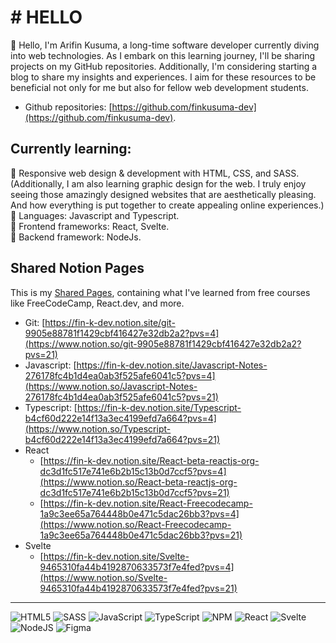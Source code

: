 # # HELLO

👋 Hello, I'm Arifin Kusuma, a long-time software developer currently diving into web technologies. As I embark on this learning journey, I'll be sharing projects on my GitHub repositories. Additionally, I'm considering starting a blog to share my insights and experiences. I aim for these resources to be beneficial not only for me but also for fellow web development students.

- Github repositories: [https://github.com/finkusuma-dev](https://github.com/finkusuma-dev).

## Currently learning:

📙 Responsive web design & development with HTML, CSS, and SASS.  
 (Additionally, I am also learning graphic design for the web. I truly enjoy seeing those amazingly designed websites that are aesthetically pleasing. And how everything is put together to create appealing online experiences.)  
 📙 Languages: Javascript and Typescript.  
 📙 Frontend frameworks: React, Svelte.  
 📙 Backend framework: NodeJs.

## Shared Notion Pages

This is my [Shared Pages](https://fin-k-dev.notion.site/Shared-Pages-2aa95644cf66488190e719e7aaa44af5?pvs=4), containing what I've learned from free courses like FreeCodeCamp, React.dev, and more.

- Git: [https://fin-k-dev.notion.site/git-9905e88781f1429cbf416427e32db2a2?pvs=4](https://www.notion.so/git-9905e88781f1429cbf416427e32db2a2?pvs=21)
- Javascript: [https://fin-k-dev.notion.site/Javascript-Notes-276178fc4b1d4ea0ab3f525afe6041c5?pvs=4](https://www.notion.so/Javascript-Notes-276178fc4b1d4ea0ab3f525afe6041c5?pvs=21)
- Typescript: [https://fin-k-dev.notion.site/Typescript-b4cf60d222e14f13a3ec4199efd7a664?pvs=4](https://www.notion.so/Typescript-b4cf60d222e14f13a3ec4199efd7a664?pvs=21)
- React
  - [https://fin-k-dev.notion.site/React-beta-reactjs-org-dc3d1fc517e741e6b2b15c13b0d7ccf5?pvs=4](https://www.notion.so/React-beta-reactjs-org-dc3d1fc517e741e6b2b15c13b0d7ccf5?pvs=21)
  - [https://fin-k-dev.notion.site/React-Freecodecamp-1a9c3ee65a764448b0e471c5dac26bb3?pvs=4](https://www.notion.so/React-Freecodecamp-1a9c3ee65a764448b0e471c5dac26bb3?pvs=21)
- Svelte
  - [https://fin-k-dev.notion.site/Svelte-9465310fa44b4192870633573f7e4fed?pvs=4](https://www.notion.so/Svelte-9465310fa44b4192870633573f7e4fed?pvs=21)

---

![HTML5](https://img.shields.io/badge/html5-%23E34F26.svg?style=for-the-badge&logo=html5&logoColor=white)
![SASS](https://img.shields.io/badge/SASS-hotpink.svg?style=for-the-badge&logo=SASS&logoColor=white)
![JavaScript](https://img.shields.io/badge/javascript-%23323330.svg?style=for-the-badge&logo=javascript&logoColor=%23F7DF1E)
![TypeScript](https://img.shields.io/badge/typescript-%23007ACC.svg?style=for-the-badge&logo=typescript&logoColor=white)
![NPM](https://img.shields.io/badge/NPM-%23CB3837.svg?style=for-the-badge&logo=npm&logoColor=white)
![React](https://img.shields.io/badge/react-%2320232a.svg?style=for-the-badge&logo=react&logoColor=%2361DAFB)
![Svelte](https://img.shields.io/badge/svelte-%23f1413d.svg?style=for-the-badge&logo=svelte&logoColor=white)
![NodeJS](https://img.shields.io/badge/node.js-6DA55F?style=for-the-badge&logo=node.js&logoColor=white)
![Figma](https://img.shields.io/badge/figma-%23F24E1E.svg?style=for-the-badge&logo=figma&logoColor=white)

<!---
finkusuma-dev/finkusuma-dev is a ✨ special ✨ repository because its `README.md` (this file) appears on your GitHub profile.
You can click the Preview link to take a look at your changes.
Markdown badges: https://ileriayo.github.io/markdown-badges/
--->
